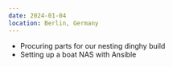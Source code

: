 ```yaml
---
date: 2024-01-04
location: Berlin, Germany
---
```

* Procuring parts for our nesting dinghy build
* Setting up a boat NAS with Ansible